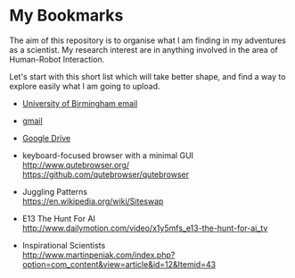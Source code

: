 # My Bookmarks

The aim of this repository is to organise what I am finding in
my adventures as a scientist. My research interest are in anything
involved in the area of Human-Robot Interaction.

Let's start with this short list which will take better shape,
and find a way to explore easily what I am going to upload.

* [University of Birmingham email](https://owa04.bham.ac.uk/owa/)

* [gmail](https://accounts.google.com/ServiceLogin?continue=https%3A%2F%2Fmail.google.com%2Fmail%2F&service=mail&sacu=1&rip=1#identifier)

* [Google Drive](https://accounts.google.com/ServiceLogin?service=wise&passive=true&continue=http%3A%2F%2Fdrive.google.com%2F%3Futm_source%3Den_US&utm_medium=button&utm_campaign=web&utm_content=gotodrive&usp=gtd&ltmpl=drive&urp=https%3A%2F%2Fwww.google.co.uk%2F#identifier)


* keyboard-focused browser with a minimal GUI  
http://www.qutebrowser.org/    
https://github.com/qutebrowser/qutebrowser    



* Juggling Patterns   
https://en.wikipedia.org/wiki/Siteswap


* E13 The Hunt For AI  
http://www.dailymotion.com/video/x1y5mfs_e13-the-hunt-for-ai_tv


* Inspirational Scientists   
http://www.martinpeniak.com/index.php?option=com_content&view=article&id=12&Itemid=43  
